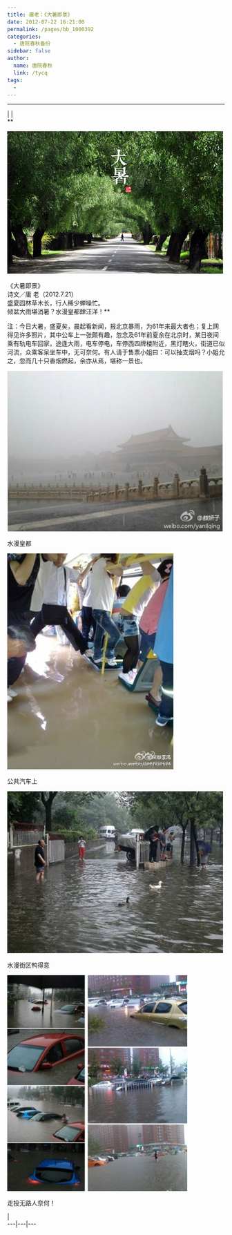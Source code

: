 ```yaml
---
title: 庸老：《大暑即景》
date: 2012-07-22 16:21:00
permalink: /pages/bb_1000392
categories: 
  - 唐院春秋备份
sidebar: false
author: 
  name: 唐院春秋
  link: /tycq
tags: 
  - 
---
```


* * *

  
|  |  
**

![](/pic/img6.ph.126.net_U-g3pattBd5pQqpfEPpzxg==_6597350142121424706.jpg)

  
《大暑即景》  
诗文／庸 老（2012.7.21）  
盛夏园林草木长，行人稀少蝉噪忙。  
倾盆大雨堪消暑？水漫皇都肆汪洋！**

注：今日大暑，盛夏矣，晨起看新闻，报北京暴雨，为61年来最大者也；复上网得见许多照片，其中公车上一张颇有趣，忽念及61年前夏余在北京时，某日夜间乘有轨电车回家，途逢大雨，电车停电，车停西四牌楼附近，黑灯瞎火，街道已似河流，众乘客呆坐车中，无可奈何。有人请于售票小姐曰：可以抽支烟吗？小姐允之，忽而几十只香烟燃起，余亦从焉，堪称一景也。

![](/pic/img2.ph.126.net_WujvECUpUMhByFIJZTzKDA==_2520326941485054652.jpg)

水漫皇都

![](/pic/img6.ph.126.net_BZkGtccsXxMz7Cs221XSLQ==_2492460918790513336.jpg)

公共汽车上

![](/pic/img3.ph.126.net_aZPrluTa49CflNsLp3ud1w==_6597350142121424913.jpg)

水漫街区鸭得意

![](/pic/img2.ph.126.net__b1th-oqfuSJAR9RNOJkfw==_6597240190958783682.jpg)

走投无路人奈何！

|  
---|---|---